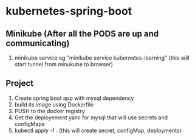 # kubernetes-spring-boot

## Minikube (After all the PODS are up and communicating)
1. minikube service <service-name>  eg "minikube service kubernetes-learning" (this will start tunnel from minukube to browser)

## Project
1. Create spring boot app with mysql dependency
2. build its image using Dockerfile
3. PUSH to the docker registry
4. Get the deployement yaml for mysql that will use secrets and configMaps
5. kubectl apply -f . (this will create secret, configMap, deployments)
